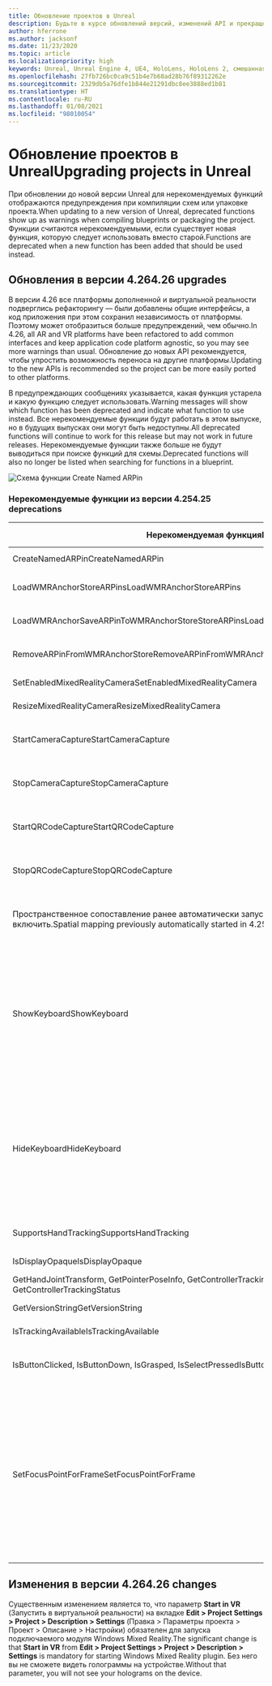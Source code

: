 ```yaml
---
title: Обновление проектов в Unreal
description: Будьте в курсе обновлений версий, изменений API и прекращения поддержки функций для ваших проектов Unreal.
author: hferrone
ms.author: jacksonf
ms.date: 11/23/2020
ms.topic: article
ms.localizationpriority: high
keywords: Unreal, Unreal Engine 4, UE4, HoloLens, HoloLens 2, смешанная реальность, разработка, документация, руководства, функции, гарнитура смешанной реальности, гарнитура Windows Mixed Reality, гарнитура виртуальной реальности, перенос, обновление
ms.openlocfilehash: 27fb726bc0ca9c51b4e7b68ad28b76f89312262e
ms.sourcegitcommit: 2329db5a76dfe1b844e21291dbc8ee3888ed1b81
ms.translationtype: HT
ms.contentlocale: ru-RU
ms.lasthandoff: 01/08/2021
ms.locfileid: "98010054"
---
```

# <a name="upgrading-projects-in-unreal"></a><span data-ttu-id="c2fa3-104">Обновление проектов в Unreal</span><span class="sxs-lookup"><span data-stu-id="c2fa3-104">Upgrading projects in Unreal</span></span>

<span data-ttu-id="c2fa3-105">При обновлении до новой версии Unreal для нерекомендуемых функций отображаются предупреждения при компиляции схем или упаковке проекта.</span><span class="sxs-lookup"><span data-stu-id="c2fa3-105">When updating to a new version of Unreal, deprecated functions show up as warnings when compiling blueprints or packaging the project.</span></span>  <span data-ttu-id="c2fa3-106">Функции считаются нерекомендуемыми, если существует новая функция, которую следует использовать вместо старой.</span><span class="sxs-lookup"><span data-stu-id="c2fa3-106">Functions are deprecated when a new function has been added that should be used instead.</span></span> 

## <a name="426-upgrades"></a><span data-ttu-id="c2fa3-107">Обновления в версии 4.26</span><span class="sxs-lookup"><span data-stu-id="c2fa3-107">4.26 upgrades</span></span>
 
<span data-ttu-id="c2fa3-108">В версии 4.26 все платформы дополненной и виртуальной реальности подверглись рефакторингу — были добавлены общие интерфейсы, а код приложения при этом сохранил независимость от платформы. Поэтому может отобразиться больше предупреждений, чем обычно.</span><span class="sxs-lookup"><span data-stu-id="c2fa3-108">In 4.26, all AR and VR platforms have been refactored to add common interfaces and keep application code platform agnostic, so you may see more warnings than usual.</span></span>  <span data-ttu-id="c2fa3-109">Обновление до новых API рекомендуется, чтобы упростить возможность переноса на другие платформы.</span><span class="sxs-lookup"><span data-stu-id="c2fa3-109">Updating to the new APIs is recommended so the project can be more easily ported to other platforms.</span></span>

<span data-ttu-id="c2fa3-110">В предупреждающих сообщениях указывается, какая функция устарела и какую функцию следует использовать.</span><span class="sxs-lookup"><span data-stu-id="c2fa3-110">Warning messages will show which function has been deprecated and indicate what function to use instead.</span></span>  <span data-ttu-id="c2fa3-111">Все нерекомендуемые функции будут работать в этом выпуске, но в будущих выпусках они могут быть недоступны.</span><span class="sxs-lookup"><span data-stu-id="c2fa3-111">All deprecated functions will continue to work for this release but may not work in future releases.</span></span>  <span data-ttu-id="c2fa3-112">Нерекомендуемые функции также больше не будут выводиться при поиске функций для схемы.</span><span class="sxs-lookup"><span data-stu-id="c2fa3-112">Deprecated functions will also no longer be listed when searching for functions in a blueprint.</span></span>

![Схема функции Create Named ARPin](images/unreal-porting-img-01.png)

### <a name="425-deprecations"></a><span data-ttu-id="c2fa3-114">Нерекомендуемые функции из версии 4.25</span><span class="sxs-lookup"><span data-stu-id="c2fa3-114">4.25 deprecations</span></span>

| <span data-ttu-id="c2fa3-115">Нерекомендуемая функция</span><span class="sxs-lookup"><span data-stu-id="c2fa3-115">Deprecated function</span></span> | <span data-ttu-id="c2fa3-116">Новая функция</span><span class="sxs-lookup"><span data-stu-id="c2fa3-116">New function</span></span> |
| --- | --- |
| <span data-ttu-id="c2fa3-117">CreateNamedARPin</span><span class="sxs-lookup"><span data-stu-id="c2fa3-117">CreateNamedARPin</span></span> | ![Схема функции Pin Component](images/unreal-porting-img-02.png) |
| <span data-ttu-id="c2fa3-119">LoadWMRAnchorStoreARPins</span><span class="sxs-lookup"><span data-stu-id="c2fa3-119">LoadWMRAnchorStoreARPins</span></span> | ![Схема функции Load ARPins from Local Store](images/unreal-porting-img-03.png) |
| <span data-ttu-id="c2fa3-121">LoadWMRAnchorSaveARPinToWMRAnchorStoreStoreARPins</span><span class="sxs-lookup"><span data-stu-id="c2fa3-121">LoadWMRAnchorSaveARPinToWMRAnchorStoreStoreARPins</span></span> | ![Схема функции Save ARPin to Local Store](images/unreal-porting-img-04.png) |
| <span data-ttu-id="c2fa3-123">RemoveARPinFromWMRAnchorStore</span><span class="sxs-lookup"><span data-stu-id="c2fa3-123">RemoveARPinFromWMRAnchorStore</span></span> | ![Схема функции Remove ARPin from Local Store](images/unreal-porting-img-05.png) |
| <span data-ttu-id="c2fa3-125">SetEnabledMixedRealityCamera</span><span class="sxs-lookup"><span data-stu-id="c2fa3-125">SetEnabledMixedRealityCamera</span></span> | ![Схема функции Set Enabled XRCamera](images/unreal-porting-img-06.png) |
| <span data-ttu-id="c2fa3-127">ResizeMixedRealityCamera</span><span class="sxs-lookup"><span data-stu-id="c2fa3-127">ResizeMixedRealityCamera</span></span> | ![Схема функции Resize XRCamera](images/unreal-porting-img-07.png) |
| <span data-ttu-id="c2fa3-129">StartCameraCapture</span><span class="sxs-lookup"><span data-stu-id="c2fa3-129">StartCameraCapture</span></span> | ![Схема функции Toggle ARCapture для запуска захвата с камеры](images/unreal-porting-img-08.png) |
| <span data-ttu-id="c2fa3-131">StopCameraCapture</span><span class="sxs-lookup"><span data-stu-id="c2fa3-131">StopCameraCapture</span></span> | ![Схема функции Toggle ARCapture для остановки захвата с камеры](images/unreal-porting-img-09.png) |
| <span data-ttu-id="c2fa3-133">StartQRCodeCapture</span><span class="sxs-lookup"><span data-stu-id="c2fa3-133">StartQRCodeCapture</span></span> | ![Схема функции Toggle ARCapture для запуска захвата QR-кода](images/unreal-porting-img-10.png) |
| <span data-ttu-id="c2fa3-135">StopQRCodeCapture</span><span class="sxs-lookup"><span data-stu-id="c2fa3-135">StopQRCodeCapture</span></span> | ![Схема функции Toggle ARCapture для остановки захвата QR-кода](images/unreal-porting-img-11.png) |
| <span data-ttu-id="c2fa3-137">Пространственное сопоставление ранее автоматически запускалось в версии 4.25, но в версии 4.26 его нужно включить.</span><span class="sxs-lookup"><span data-stu-id="c2fa3-137">Spatial mapping previously automatically started in 4.25, but now needs to be toggled in 4.26.</span></span> | ![Схема функции Toggle ARCapture для включения пространственного сопоставления](images/unreal-porting-img-12.png) |
| <span data-ttu-id="c2fa3-139">ShowKeyboard</span><span class="sxs-lookup"><span data-stu-id="c2fa3-139">ShowKeyboard</span></span> | <span data-ttu-id="c2fa3-140">Удалена в версии 4.26, так как клавиатура отображается автоматически при наведении фокуса на текстовое мини-приложение.</span><span class="sxs-lookup"><span data-stu-id="c2fa3-140">Removed in 4.26 since the keyboard automatically shows when a text widget is focused on.</span></span> |
| <span data-ttu-id="c2fa3-141">HideKeyboard</span><span class="sxs-lookup"><span data-stu-id="c2fa3-141">HideKeyboard</span></span> | <span data-ttu-id="c2fa3-142">Удалена в версии 4.26, так как клавиатура скрывается автоматически при смещении фокуса с текстового мини-приложения.</span><span class="sxs-lookup"><span data-stu-id="c2fa3-142">Removed in 4.26 since the keyboard will automatically hide when a text widget is unfocused.</span></span> |
| <span data-ttu-id="c2fa3-143">SupportsHandTracking</span><span class="sxs-lookup"><span data-stu-id="c2fa3-143">SupportsHandTracking</span></span> | ![Схема свойства Supports Hand Tracking](images/unreal-porting-img-13.png) |
| <span data-ttu-id="c2fa3-145">IsDisplayOpaque</span><span class="sxs-lookup"><span data-stu-id="c2fa3-145">IsDisplayOpaque</span></span> | ![Схема свойства IsDisplayOpaque](images/unreal-porting-img-14.png) |
| <span data-ttu-id="c2fa3-147">GetHandJointTransform, GetPointerPoseInfo, GetControllerTrackingStatus</span><span class="sxs-lookup"><span data-stu-id="c2fa3-147">GetHandJointTransform, GetPointerPoseInfo, GetControllerTrackingStatus</span></span> | ![Схема функции Get Motion Controller Data](images/unreal-porting-img-15.png) |
| <span data-ttu-id="c2fa3-149">GetVersionString</span><span class="sxs-lookup"><span data-stu-id="c2fa3-149">GetVersionString</span></span> | ![Схема функции Get Version String](images/unreal-porting-img-16.png) |
| <span data-ttu-id="c2fa3-151">IsTrackingAvailable</span><span class="sxs-lookup"><span data-stu-id="c2fa3-151">IsTrackingAvailable</span></span> | ![Схема свойства IsTrackingAvailable](images/unreal-porting-img-17.png) |
| <span data-ttu-id="c2fa3-153">IsButtonClicked, IsButtonDown, IsGrasped, IsSelectPressed</span><span class="sxs-lookup"><span data-stu-id="c2fa3-153">IsButtonClicked, IsButtonDown, IsGrasped, IsSelectPressed</span></span> | <span data-ttu-id="c2fa3-154">Используйте систему входных действий в Unreal.</span><span class="sxs-lookup"><span data-stu-id="c2fa3-154">Use Unreal’s input action system.</span></span> |
| <span data-ttu-id="c2fa3-155">SetFocusPointForFrame</span><span class="sxs-lookup"><span data-stu-id="c2fa3-155">SetFocusPointForFrame</span></span> | <span data-ttu-id="c2fa3-156">Удалена в версии 4.26.</span><span class="sxs-lookup"><span data-stu-id="c2fa3-156">Removed in 4.26.</span></span>  <span data-ttu-id="c2fa3-157">Ранее использовалась для повторного проецирования при удаленном взаимодействии, которое теперь поддерживает повторное проецирование глубины.</span><span class="sxs-lookup"><span data-stu-id="c2fa3-157">Previously used for reprojection when remoting, which now supports depth reprojection.</span></span> |

## <a name="426-changes"></a><span data-ttu-id="c2fa3-158">Изменения в версии 4.26</span><span class="sxs-lookup"><span data-stu-id="c2fa3-158">4.26 changes</span></span>

<span data-ttu-id="c2fa3-159">Существенным изменением является то, что параметр **Start in VR** (Запустить в виртуальной реальности) на вкладке **Edit > Project Settings > Project > Description > Settings** (Правка > Параметры проекта > Проект > Описание > Настройки) обязателен для запуска подключаемого модуля Windows Mixed Reality.</span><span class="sxs-lookup"><span data-stu-id="c2fa3-159">The significant change is that **Start in VR** from **Edit > Project Settings > Project > Description > Settings** is mandatory for starting Windows Mixed Reality plugin.</span></span> <span data-ttu-id="c2fa3-160">Без него вы не сможете видеть голограммы на устройстве.</span><span class="sxs-lookup"><span data-stu-id="c2fa3-160">Without that parameter, you will not see your holograms on the device.</span></span>
